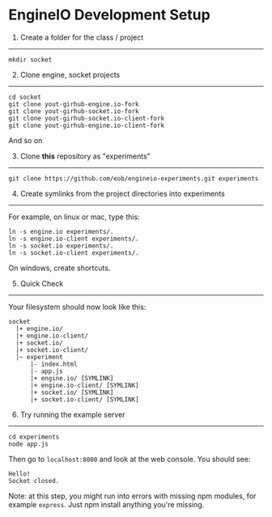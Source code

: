 EngineIO Development Setup
==========================

1. Create a folder for the class / project
------------------------------------------

    mkdir socket

2. Clone engine, socket projects
--------------------------------

    cd socket
    git clone yout-girhub-engine.io-fork
    git clone yout-girhub-socket.io-fork
    git clone yout-girhub-socket.io-client-fork
    git clone yout-girhub-engine.io-client-fork

And so on

3. Clone **this** repository as "experiments"
---------------------------------------------

    git clone https://github.com/eob/engineio-experiments.git experiments
 
4. Create symlinks from the project directories into experiments
----------------------------------------------------------------

For example, on linux or mac, type this:

    ln -s engine.io experiments/.
    ln -s engine.io-client experiments/.
    ln -s socket.io experiments/.
    ln -s socket.io-client experiments/.

On windows, create shortcuts.

5. Quick Check
--------------

Your filesystem should now look like this:

    socket
      |+ engine.io/
      |+ engine.io-client/
      |+ socket.io/
      |+ socket.io-client/
      |~ experiment
          |- index.html
          |- app.js
          |+ engine.io/ [SYMLINK]
          |+ engine.io-client/ [SYMLINK]
          |+ socket.io/ [SYMLINK]
          |+ socket.io-client/ [SYMLINK]

6. Try running the example server
---------------------------------

    cd experiments
    node app.js

Then go to `localhost:8000` and look at the web console. You should see:

    Hello!
    Socket closed.

Note: at this step, you might run into errors with missing npm modules, for
example `express`. Just npm install anything you're missing.
